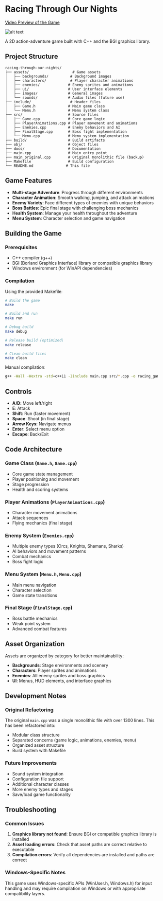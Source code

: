 # Racing Through Our Nights

[Video Preview of the Game](https://drive.google.com/file/d/1APIosDpXc9ZvN1zF04ZMWEb3kNQ8PjXC/view?usp=sharing)

![alt text](https://github.com/fsudjatmiko/racing-through-our-nights/blob/assets/ui/mainmenu.gif?raw=true)


A 2D action-adventure game built with C++ and the BGI graphics library.

## Project Structure

```
racing-through-our-nights/
├── assets/                    # Game assets
│   ├── backgrounds/          # Background images
│   ├── characters/           # Player character animations
│   ├── enemies/             # Enemy sprites and animations
│   ├── ui/                  # User interface elements
│   ├── images/              # General images
│   └── sounds/              # Audio files (future use)
├── include/                  # Header files
│   ├── Game.h               # Main game class
│   └── Menu.h               # Menu system class
├── src/                     # Source files
│   ├── Game.cpp             # Core game logic
│   ├── PlayerAnimations.cpp # Player movement and animations
│   ├── Enemies.cpp          # Enemy behaviors and AI
│   ├── FinalStage.cpp       # Boss fight implementation
│   └── Menu.cpp             # Menu system implementation
├── build/                   # Build artifacts
├── obj/                     # Object files
├── docs/                    # Documentation
├── main.cpp                 # Main entry point
├── main_original.cpp        # Original monolithic file (backup)
├── Makefile                 # Build configuration
└── README.md               # This file
```

## Game Features

- **Multi-stage Adventure**: Progress through different environments
- **Character Animation**: Smooth walking, jumping, and attack animations
- **Enemy Variety**: Face different types of enemies with unique behaviors
- **Boss Battles**: Epic final stage with challenging boss mechanics
- **Health System**: Manage your health throughout the adventure
- **Menu System**: Character selection and game navigation

## Building the Game

### Prerequisites

- C++ compiler (g++)
- BGI (Borland Graphics Interface) library or compatible graphics library
- Windows environment (for WinAPI dependencies)

### Compilation

Using the provided Makefile:

```bash
# Build the game
make

# Build and run
make run

# Debug build
make debug

# Release build (optimized)
make release

# Clean build files
make clean
```

Manual compilation:
```bash
g++ -Wall -Wextra -std=c++11 -Iinclude main.cpp src/*.cpp -o racing_game -lgraph -lwinmm -lgdi32 -luser32
```

## Controls

- **A/D**: Move left/right
- **E**: Attack
- **Shift**: Run (faster movement)
- **Space**: Shoot (in final stage)
- **Arrow Keys**: Navigate menus
- **Enter**: Select menu option
- **Escape**: Back/Exit

## Code Architecture

### Game Class (`Game.h`, `Game.cpp`)
- Core game state management
- Player positioning and movement
- Stage progression
- Health and scoring systems

### Player Animations (`PlayerAnimations.cpp`)
- Character movement animations
- Attack sequences
- Flying mechanics (final stage)

### Enemy System (`Enemies.cpp`)
- Multiple enemy types (Orcs, Knights, Shamans, Sharks)
- AI behaviors and movement patterns
- Combat mechanics
- Boss fight logic

### Menu System (`Menu.h`, `Menu.cpp`)
- Main menu navigation
- Character selection
- Game state transitions

### Final Stage (`FinalStage.cpp`)
- Boss battle mechanics
- Weak point system
- Advanced combat features

## Asset Organization

Assets are organized by category for better maintainability:
- **Backgrounds**: Stage environments and scenery
- **Characters**: Player sprites and animations
- **Enemies**: All enemy sprites and boss graphics
- **UI**: Menus, HUD elements, and interface graphics

## Development Notes

### Original Refactoring
The original `main.cpp` was a single monolithic file with over 1300 lines. This has been refactored into:
- Modular class structure
- Separated concerns (game logic, animations, enemies, menu)
- Organized asset structure
- Build system with Makefile

### Future Improvements
- Sound system integration
- Configuration file support
- Additional character classes
- More enemy types and stages
- Save/load game functionality

## Troubleshooting

### Common Issues
1. **Graphics library not found**: Ensure BGI or compatible graphics library is installed
2. **Asset loading errors**: Check that asset paths are correct relative to executable
3. **Compilation errors**: Verify all dependencies are installed and paths are correct

### Windows-Specific Notes
This game uses Windows-specific APIs (WinUser.h, Windows.h) for input handling and may require compilation on Windows or with appropriate compatibility layers.
